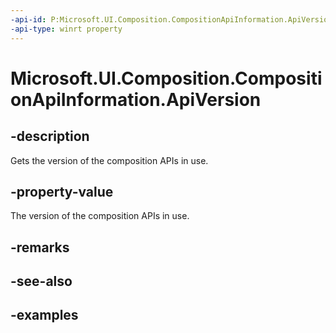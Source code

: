 ```yaml
---
-api-id: P:Microsoft.UI.Composition.CompositionApiInformation.ApiVersion
-api-type: winrt property
---
```


# Microsoft.UI.Composition.CompositionApiInformation.ApiVersion

<!--
public static ulong ApiVersion { get; }
-->


## -description

Gets the version of the composition APIs in use.

## -property-value

The version of the composition APIs in use.

## -remarks

## -see-also

## -examples


